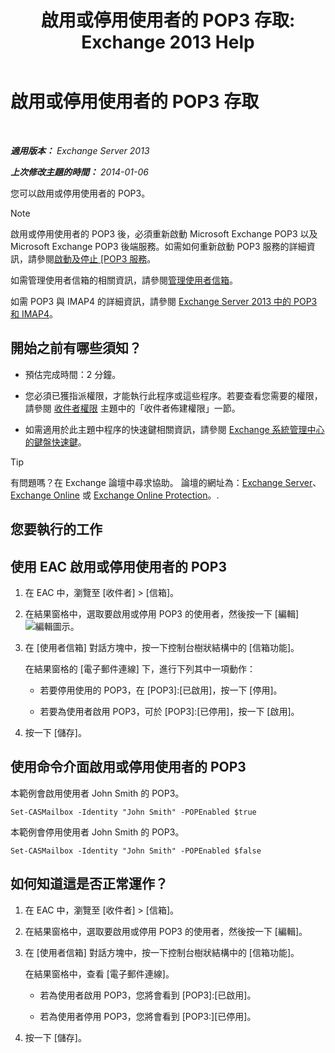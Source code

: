 ﻿---
title: '啟用或停用使用者的 POP3 存取: Exchange 2013 Help'
TOCTitle: 啟用或停用使用者的 POP3 存取
ms:assetid: 57e12f07-3b14-45bd-9a82-e6032d14214f
ms:mtpsurl: https://technet.microsoft.com/zh-tw/library/Bb691018(v=EXCHG.150)
ms:contentKeyID: 50473241
ms.date: 05/21/2018
mtps_version: v=EXCHG.150
ms.translationtype: MT
---

# 啟用或停用使用者的 POP3 存取

 

_**適用版本：** Exchange Server 2013_

_**上次修改主題的時間：** 2014-01-06_

您可以啟用或停用使用者的 POP3。


> [!NOTE]  
> 啟用或停用使用者的 POP3 後，必須重新啟動 Microsoft Exchange POP3 以及 Microsoft Exchange POP3 後端服務。如需如何重新啟動 POP3 服務的詳細資訊，請參閱<a href="start-and-stop-the-pop3-services-exchange-2013-help.md">啟動及停止 [POP3 服務</a>。




如需管理使用者信箱的相關資訊，請參閱[管理使用者信箱](https://docs.microsoft.com/zh-tw/exchange/recipients-in-exchange-online/manage-user-mailboxes/manage-user-mailboxes)。

如需 POP3 與 IMAP4 的詳細資訊，請參閱 [Exchange Server 2013 中的 POP3 和 IMAP4](pop3-and-imap4-in-exchange-server-2013-exchange-2013-help.md)。

## 開始之前有哪些須知？

  - 預估完成時間：2 分鐘。

  - 您必須已獲指派權限，才能執行此程序或這些程序。若要查看您需要的權限，請參閱 [收件者權限](recipients-permissions-exchange-2013-help.md) 主題中的「收件者佈建權限」一節。

  - 如需適用於此主題中程序的快速鍵相關資訊，請參閱 [Exchange 系統管理中心的鍵盤快速鍵](keyboard-shortcuts-in-the-exchange-admin-center-exchange-online-protection-help.md)。


> [!TIP]  
> 有問題嗎？在 Exchange 論壇中尋求協助。 論壇的網址為：<a href="https://go.microsoft.com/fwlink/p/?linkid=60612">Exchange Server</a>、 <a href="https://go.microsoft.com/fwlink/p/?linkid=267542">Exchange Online</a> 或 <a href="https://go.microsoft.com/fwlink/p/?linkid=285351">Exchange Online Protection</a>。.




## 您要執行的工作

## 使用 EAC 啟用或停用使用者的 POP3

1.  在 EAC 中，瀏覽至 \[收件者\] \> \[信箱\]。

2.  在結果窗格中，選取要啟用或停用 POP3 的使用者，然後按一下 \[編輯\]![編輯圖示](images/JJ218640.6f53ccb2-1f13-4c02-bea0-30690e6ea71d(EXCHG.150).gif "編輯圖示")。

3.  在 \[使用者信箱\] 對話方塊中，按一下控制台樹狀結構中的 \[信箱功能\]。
    
    在結果窗格的 \[電子郵件連線\] 下，進行下列其中一項動作：
    
      - 若要停用使用的 POP3，在 \[POP3\]:\[已啟用\]，按一下 \[停用\]。
    
      - 若要為使用者啟用 POP3，可於 \[POP3\]:\[已停用\]，按一下 \[啟用\]。

4.  按一下 \[儲存\]。

## 使用命令介面啟用或停用使用者的 POP3

本範例會啟用使用者 John Smith 的 POP3。

    Set-CASMailbox -Identity "John Smith" -POPEnabled $true

本範例會停用使用者 John Smith 的 POP3。

    Set-CASMailbox -Identity "John Smith" -POPEnabled $false

## 如何知道這是否正常運作？

1.  在 EAC 中，瀏覽至 \[收件者\] \> \[信箱\]。

2.  在結果窗格中，選取要啟用或停用 POP3 的使用者，然後按一下 \[編輯\]。

3.  在 \[使用者信箱\] 對話方塊中，按一下控制台樹狀結構中的 \[信箱功能\]。
    
    在結果窗格中，查看 \[電子郵件連線\]。
    
      - 若為使用者啟用 POP3，您將會看到 \[POP3\]:\[已啟用\]。
    
      - 若為使用者停用 POP3，您將會看到 \[POP3:\]\[已停用\]。

4.  按一下 \[儲存\]。

